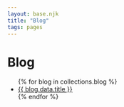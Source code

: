 ```yaml
---
layout: base.njk
title: "Blog"
tags: pages
---
```


# Blog

<ul class="blog-list" role="list">
{% for blog in collections.blog %}
<li><a href="{{ blog.url }}">{{ blog.data.title }}</a></li>
{% endfor %}
</ul>